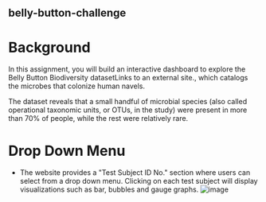 ## belly-button-challenge

# Background
In this assignment, you will build an interactive dashboard to explore the Belly Button Biodiversity datasetLinks to an external site., which catalogs the microbes that colonize human navels.

The dataset reveals that a small handful of microbial species (also called operational taxonomic units, or OTUs, in the study) were present in more than 70% of people, while the rest were relatively rare.

# Drop Down Menu
- The website provides a "Test Subject ID No." section where users can select from a drop down menu. Clicking on each test subject will display visualizations such as bar, bubbles and gauge graphs.
![image](https://user-images.githubusercontent.com/94163197/230497286-cdb4e380-f732-461c-bff4-d655dadf0f63.png)
